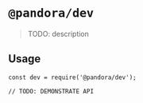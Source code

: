 # `@pandora/dev`

> TODO: description

## Usage

```
const dev = require('@pandora/dev');

// TODO: DEMONSTRATE API
```
